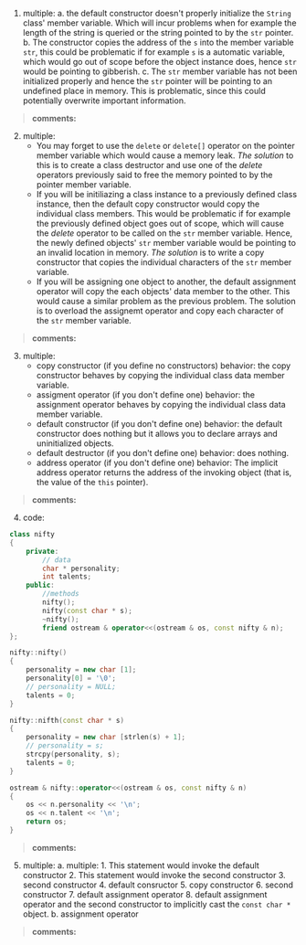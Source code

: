 1. multiple:
	a. the default constructor doesn't properly initialize the `String`
		class' member variable. Which will incur problems when for example
		the length of the string is queried or the string pointed to by the
		`str` pointer.
	b. The constructor copies the address of the `s` into the member
		variable `str`, this could be problematic if for example `s` is
		a automatic variable, which would go out of scope before the object
		instance does, hence `str` would be pointing to gibberish.
	c. The `str` member variable has not been initialized properly and hence
		the `str` pointer will be pointing to an undefined place in memory.
		This is problematic, since this could potentially overwrite important
		information.
> **comments:**
2. multiple:
	* You may forget to use the `delete` or `delete[]` operator
	on the pointer member variable which would cause a memory leak.
	*The solution* to this is to create a class destructor and use one
	of the *delete* operators previously said to free the memory
	pointed to by the pointer member variable.
	* If you will be initiliazing a class instance to a previously defined
	class instance, then the default copy constructor would copy
	the individual class members. This would be problematic if for example
	the previously defined object goes out of scope, which will cause the
	*delete* operator to be called on the `str` member variable. Hence,
	the newly defined objects' `str` member variable would be pointing
	to an invalid location in memory. *The solution* is to write a copy
	constructor that copies the individual characters of the `str` member
	variable.
	* If you will be assigning one object to another, the default assignment
	operator will copy the each objects' data member to the other. This would
	cause a similar problem as the previous problem. The solution is to overload
	the assignemt operator and copy each character of the `str` member variable.
> **comments:**
3. multiple:
	* copy constructor (if you define no constructors)
			behavior: the copy constructor behaves by copying the individual class
			data member variable.
	* assigment operator (if you don't define one)
			behavior: the assignment operator behaves by copying the individual class
			data member variable.
	* default constructor (if you don't define one)
			behavior: the default constructor does nothing but it allows you to
			declare arrays and uninitialized objects.
	* default destructor (if you don't define one)
			behavior: does nothing.
	* address operator (if you don't define one)
			behavior: The implicit address operator returns the address of the
			invoking object (that is, the value of the `this` pointer).
> **comments:**
4. code:
```cpp
class nifty
{
	private:
		// data
		char * personality;
		int talents;
	public:
		//methods
		nifty();
		nifty(const char * s);
		~nifty();
		friend ostream & operator<<(ostream & os, const nifty & n);
};

nifty::nifty()
{
	personality = new char [1];
	personality[0] = '\0';
	// personality = NULL;
	talents = 0;
}

nifty::nifth(const char * s)
{
	personality = new char [strlen(s) + 1];
	// personality = s;
	strcpy(personality, s);
	talents = 0;
}

ostream & nifty::operator<<(ostream & os, const nifty & n)
{
	os << n.personality << '\n';
	os << n.talent << '\n';
	return os;
}
```
> **comments:**
5. multiple:
	a. multiple:
		1. This statement would invoke the default constructor
		2. This statement would invoke the second constructor
		3. second constructor
		4. default consructor
		5. copy constructor
		6. second constructor
		7. default assignment operator
		8. default assignment operator and the second constructor to implicitly
				cast the `const char *` object.
	b. assignment operator
> **comments:**
